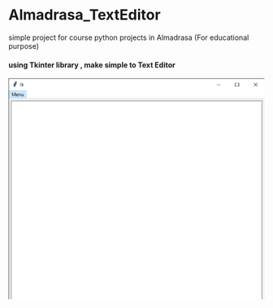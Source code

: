 # Almadrasa_TextEditor 
simple project for course python projects in Almadrasa (For educational purpose)

#### using Tkinter library , make simple to Text Editor
![image text editor](./tk.png)
